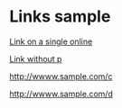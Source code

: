 # Links sample

[Link on a single online](http://wwww.sample.com/a)

[Link without p](http://wwww.sample.com/b)

http://wwww.sample.com/c

http://wwww.sample.com/d